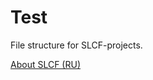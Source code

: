 Test
====================

File structure for SLCF-projects.

[About SLCF (RU)](https://github.com/bivihoba/slcf-docs)
